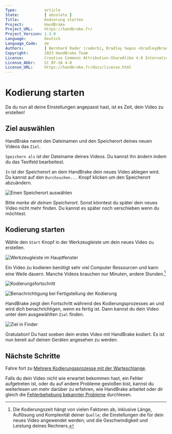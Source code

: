 ```yaml
---
Type:            article
State:           [ obsolete ]
Title:           Kodierung starten
Project:         HandBrake
Project_URL:     https://handbrake.fr/
Project_Version: 1.3.0
Language:        Deutsch
Language_Code:   de
Authors:         [ Bernhard Rader (raderb), Bradley Sepos <bradley@bradleysepos.com> (BradleyS) ]
Copyright:       2023 HandBrake Team
License:         Creative Commons Attribution-ShareAlike 4.0 International
License_Abbr:    CC BY-SA 4.0
License_URL:     https://handbrake.fr/docs/license.html
---
```


Kodierung starten
=================

Da du nun all deine Einstellungen angepasst hast, ist es Zeit, dein Video zu erstellen!

## Ziel auswählen

HandBrake nennt den Dateinamen und den Speicherort deines neuen Videos das `Ziel`.

`Speichern als` ist der Dateiname deines Videos. Du kannst ihn ändern indem du das Textfeld bearbeitest.

`In` ist der Speicherort an dem HandBrake dein neues Video ablegen wird. Du kannst auf den `Durchsuchen...` Knopf klicken um den Speicherort abzuändern.

<!-- .system-macos -->

![Einen Speicherort auswählen](../../../en/images/mac/destination-field-1.1.0.png "Das Ziel ist der Ort wo HandBrake deine neuen Videos ablegt.")

<!-- /.system-macos -->

Bitte *merke dir deinen Speicherort*. Sonst könntest du später dein neues Video nicht mehr finden. Du kannst es später noch verschieben wenn du möchtest.

## Kodierung starten

Wähle den `Start` Knopf in der Werkzeugleiste um dein neues Video zu erstellen.

<!-- .system-macos -->

![Werkzeugleiste im Hauptfenster](../../../en/images/mac/toolbar-1.1.0.png "Die Werkzeugleiste ermöglicht den einfachen Zugriff auf die meistgenutzen Funktionen von HandBrake.")

<!-- /.system-macos -->

Ein Video zu kodieren benötigt sehr viel Computer Ressourcen und kann eine Weile dauern. Manche Videos brauchen nur Minuten, andere Stunden.[^encoding-time]

<!-- .system-macos -->

![Kodierungsfortschritt](../../../en/images/mac/encode-progress-1.1.0.png "HandBrake stellt den Fortschritt der Kodierung dar.")

![Benachrichtigung bei Fertigstellung der Kodierung](../../../en/images/mac/encode-complete-1.1.0.png "HandBrake zeigt eine Benachrichtigung an, wenn die Kodierung abgeschlossen ist.")

<!-- /.system-macos -->

HandBrake zeigt den Fortschritt während des Kodierungsprozesses an und wird dich benachrichtigen, wenn es fertig ist. Dann kannst du dein Video unter dem ausgewählten `Ziel` finden.

<!-- .system-macos -->

![Ziel in Finder](../../../en/images/mac/destination-finder-1.1.0.png "Du kannst dein neues Video im angegebenen Ziel finden.")

<!-- /.system-macos -->

Gratulation! Du hast soeben dein erstes Video mit HandBrake kodiert. Es ist nun bereit auf deinen Geräten angesehen zu werden.

<!-- .continue -->

## Nächste Schritte

<!-- .success -->

Fahre fort zu [Mehrere Kodierungsprozesse mit der Warteschlange](../advanced/queue.html).

<!-- /.success -->
<!-- .fail -->

Falls du dein Video nicht wie erwartet bekommen hast, ein Fehler aufgetreten ist, oder du auf andere Probleme gestoßen bist, kannst du weiterlesen um mehr darüber zu erfahren, wie HandBrake arbeitet oder dir gleich die [Fehlerbehebung bekannter Probleme](../help/troubleshooting-common-issues.html) durchlesen.

<!-- /.fail -->

<!-- /.continue -->

[^encoding-time]: Die Kodierungszeit hängt von vielen Faktoren ab, inklusive Länge, Auflösung und Komplexität deiner `Quelle`; die Einstellungen die für dein neues Video angewendet werden; und die Geschwindigkeit und Leistung deines Rechners.
